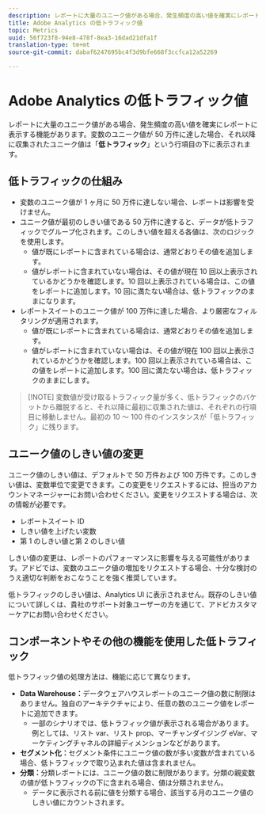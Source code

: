 ```yaml
---
description: レポートに大量のユニーク値がある場合、発生頻度の高い値を確実にレポートに表示する機能があります。
title: Adobe Analytics の低トラフィック値
topic: Metrics
uuid: 56f723f8-94e8-478f-8ea3-16dad21dfa1f
translation-type: tm+mt
source-git-commit: dabaf6247695bc4f3d9bfe668f3ccfca12a52269

---
```



# Adobe Analytics の低トラフィック値

レポートに大量のユニーク値がある場合、発生頻度の高い値を確実にレポートに表示する機能があります。変数のユニーク値が 50 万件に達した場合、それ以降に収集されたユニーク値は「**低トラフィック**」という行項目の下に表示されます。

## 低トラフィックの仕組み

* 変数のユニーク値が 1 ヶ月に 50 万件に達しない場合、レポートは影響を受けません。
* ユニーク値が最初のしきい値である 50 万件に達すると、データが低トラフィックでグループ化されます。このしきい値を超える各値は、次のロジックを使用します。
   * 値が既にレポートに含まれている場合は、通常どおりその値を追加します。
   * 値がレポートに含まれていない場合は、その値が現在 10 回以上表示されているかどうかを確認します。10 回以上表示されている場合は、この値をレポートに追加します。10 回に満たない場合は、低トラフィックのままになります。
* レポートスイートのユニーク値が 100 万件に達した場合、より厳密なフィルタリングが適用されます。
   * 値が既にレポートに含まれている場合は、通常どおりその値を追加します。
   * 値がレポートに含まれていない場合は、その値が現在 100 回以上表示されているかどうかを確認します。100 回以上表示されている場合は、この値をレポートに追加します。100 回に満たない場合は、低トラフィックのままにします。

>[!NOTE] 変数値が受け取るトラフィック量が多く、低トラフィックのバケットから離脱すると、それ以降に最初に収集された値は、それぞれの行項目に移動しません。最初の 10 ～ 100 件のインスタンスが「低トラフィック」に残ります。

## ユニーク値のしきい値の変更

ユニーク値のしきい値は、デフォルトで 50 万件および 100 万件です。このしきい値は、変数単位で変更できます。この変更をリクエストするには、担当のアカウントマネージャーにお問い合わせください。変更をリクエストする場合は、次の情報が必要です。

* レポートスイート ID
* しきい値を上げたい変数
* 第 1 のしきい値と第 2 のしきい値

しきい値の変更は、レポートのパフォーマンスに影響を与える可能性があります。アドビでは、変数のユニーク値の増加をリクエストする場合、十分な検討のうえ適切な判断をおこなうことを強く推奨しています。

低トラフィックのしきい値は、Analytics UI に表示されません。既存のしきい値について詳しくは、貴社のサポート対象ユーザーの方を通じて、アドビカスタマーケアにお問い合わせください。

## コンポーネントやその他の機能を使用した低トラフィック

低トラフィック値の処理方法は、機能に応じて異なります。

* **Data Warehouse：**&#x200B;データウェアハウスレポートのユニーク値の数に制限はありません。独自のアーキテクチャにより、任意の数のユニーク値をレポートに追加できます。
   * 一部のシナリオでは、低トラフィック値が表示される場合があります。例としては、リスト var、リスト prop、マーチャンダイジング eVar、マーケティングチャネルの詳細ディメンションなどがあります。
* **セグメント化：**&#x200B;セグメント条件にユニーク値の数が多い変数が含まれている場合、低トラフィックで取り込まれた値は含まれません。
* **分類：**&#x200B;分類レポートには、ユニーク値の数に制限があります。分類の親変数の値が低トラフィックの下に含まれる場合、値は分類されません。
   * データに表示される前に値を分類する場合、該当する月のユニーク値のしきい値にカウントされます。
